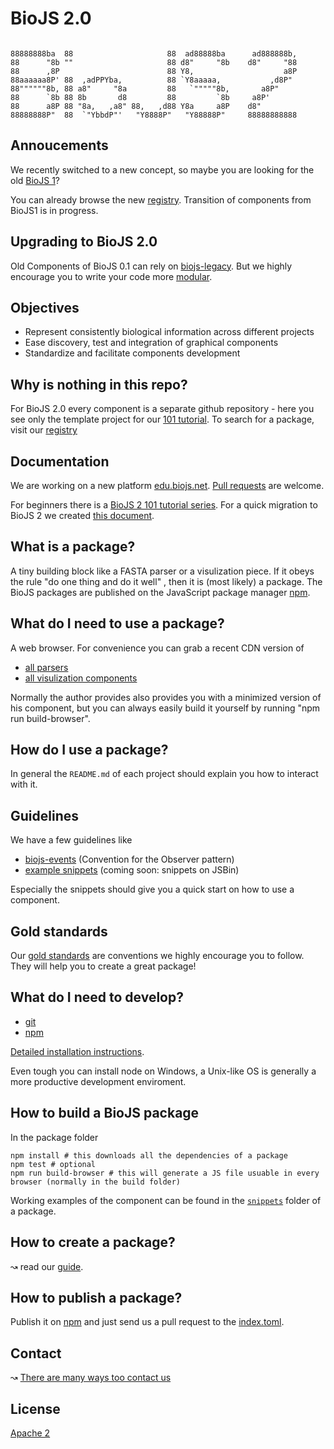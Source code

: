 BioJS 2.0
=========

```

88888888ba  88                     88  ad88888ba      ad888888b,  
88      "8b ""                     88 d8"     "8b    d8"     "88  
88      ,8P                        88 Y8,                    a8P  
88aaaaaa8P' 88  ,adPPYba,          88 `Y8aaaaa,           ,d8P"   
88""""""8b, 88 a8"     "8a         88   `"""""8b,       a8P"      
88      `8b 88 8b       d8         88         `8b     a8P'        
88      a8P 88 "8a,   ,a8" 88,   ,d88 Y8a     a8P    d8"          
88888888P"  88  `"YbbdP"'   "Y8888P"   "Y88888P"     88888888888 

 ```

Annoucements
----------------

We recently switched to a new concept, so maybe you are looking for the old [BioJS 1](https://github.com/biojs/biojs1)?

You can already browse the new [registry](http://biojs.net/registry-ui/client/#/). Transition of components from BioJS1 is in progress.


Upgrading to BioJS 2.0
----------------------

Old Components of BioJS 0.1 can rely on [biojs-legacy](http://edu.biojs.net/tutorials/aQuickGuideForMigrating.html). But we highly encourage you to write your code more [modular](http://edu.biojs.net/categories/101_tutorial/index.html).


Objectives
----------

* Represent consistently biological information across different projects
* Ease discovery, test and integration of graphical components
* Standardize and facilitate components development

Why is nothing in this repo?
---------------------------

For BioJS 2.0 every component is a separate github repository - here you see only the template project for our  [101 tutorial](http://edu.biojs.net/categories/101_tutorial/index.html). To search for a package, visit our [registry](registry.biojs.net)

Documentation
--------------

We are working on a new platform [edu.biojs.net](http://edu.biojs.net/).
[Pull requests](https://github.com/biojs/tutorials) are welcome.

For beginners there is a [BioJS 2 101 tutorial series](http://edu.biojs.net/categories/101_tutorial/index.html).
For a quick migration to BioJS 2 we created [this document](http://edu.biojs.net/tutorials/aQuickGuideForMigrating.html).

What is a package?
------------------

A tiny building block like a FASTA parser or a visulization piece. If it obeys the rule "do one thing and do it well" , then it is (most likely) a package. The BioJS packages are published on the JavaScript package manager [npm](npmjs.org).

What do I need to use a package?
-------------------------------

A web browser. For convenience you can grab a recent CDN version of

* [all parsers](https://github.com/biojs/biojs-meta-parser)
* [all visulization components](https://github.com/biojs/biojs-meta-vis)

Normally the author provides also provides you with a minimized version of his component, but you can always easily build it yourself by running "npm run build-browser".

How do I use a package?
-------------------------------

In general the `README.md` of each project should explain you how to interact with it.

Guidelines
-----------

We have a few guidelines like 

* [biojs-events](https://github.com/biojs/biojs-events) (Convention for the Observer pattern)
* [example snippets](https://github.com/greenify/biojs-sniper) (coming soon: snippets on JSBin)

Especially the snippets should give you a quick start on how to use a component.

Gold standards
--------------

Our [gold standards](https://github.com/biojs/biojs/wiki/Gold-standards) are conventions we highly encourage you to follow. They will help you to create a great package!

What do I need to develop?
-------------------------------

* [git](https://try.github.io/levels/1/challenges/1)
* [npm](http://nodejs.org/download/)


[Detailed installation instructions](http://edu.biojs.net/series/101_graduate/02_getting_started.html).

Even tough you can install node on Windows, a Unix-like OS is generally a more productive development enviroment.

How to build a BioJS package
----------------------------

In the package folder

```
npm install # this downloads all the dependencies of a package
npm test # optional
npm run build-browser # this will generate a JS file usuable in every browser (normally in the build folder)
```

Working examples of the component can be found in the [`snippets`](https://github.com/greenify/biojs-sniper) folder of a package.


How to create a package?
-------------------------

↝ read our [guide](http://edu.biojs.net/categories/101_tutorial/index.html).


How to publish a package?
-------------------------

Publish it on [npm](npmjs.org) and just send us a pull request to the [index.toml](https://github.com/biojs/registry/blob/master/index.toml).


Contact
-------

↝ [There are many ways too contact us](http://0.0.0.0:4000/get_involved.html)

License
-------

[Apache 2](http://www.apache.org/licenses/LICENSE-2.0)
